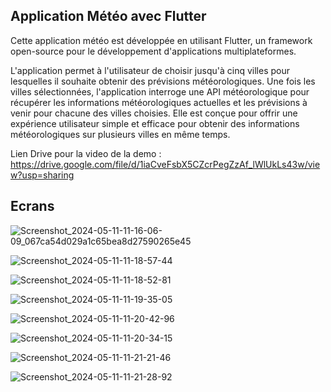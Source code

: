 ## Application Météo avec Flutter

Cette application météo est développée en utilisant Flutter, un framework open-source pour le développement d'applications multiplateformes.

L'application permet à l'utilisateur de choisir jusqu'à cinq villes pour lesquelles il souhaite obtenir des prévisions météorologiques. Une fois les villes sélectionnées, l'application interroge une API météorologique pour récupérer les informations météorologiques actuelles et les prévisions à venir pour chacune des villes choisies. Elle est conçue pour offrir une expérience utilisateur simple et efficace pour obtenir des informations météorologiques sur plusieurs villes en même temps.

Lien Drive pour la video de la demo : https://drive.google.com/file/d/1iaCveFsbX5CZcrPegZzAf_lWlUkLs43w/view?usp=sharing

 ## Ecrans

![Screenshot_2024-05-11-11-16-06-09_067ca54d029a1c65bea8d27590265e45](https://github.com/divaarica/waveGUI_flutter/assets/151394040/86b9aee6-9129-4008-ba72-32021fe32490)

![Screenshot_2024-05-11-11-18-57-44](https://github.com/divaarica/waveGUI_flutter/assets/151394040/b9194adf-7f2e-482b-8fa9-7822f0faac54)

![Screenshot_2024-05-11-11-18-52-81](https://github.com/divaarica/waveGUI_flutter/assets/151394040/b97ede54-90d5-4798-bacc-41802bc1e449)

![Screenshot_2024-05-11-11-19-35-05](https://github.com/divaarica/waveGUI_flutter/assets/151394040/d364db27-a2aa-41e0-a9b4-548aa2840ad7)

![Screenshot_2024-05-11-11-20-42-96](https://github.com/divaarica/waveGUI_flutter/assets/151394040/b6d343db-af03-492b-bfbb-706ad2e53bdd)

![Screenshot_2024-05-11-11-20-34-15](https://github.com/divaarica/waveGUI_flutter/assets/151394040/4f4f2ce6-8318-4048-bbc1-15ab9b56bdbb)

![Screenshot_2024-05-11-11-21-21-46](https://github.com/divaarica/waveGUI_flutter/assets/151394040/7a33bfee-a8b6-47b6-9ce1-f4b23489162a)

![Screenshot_2024-05-11-11-21-28-92](https://github.com/divaarica/waveGUI_flutter/assets/151394040/ebc97c05-ddb7-4f6a-9113-fb578bc80d11)


